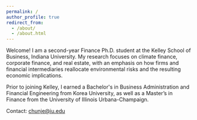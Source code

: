 ```yaml
---
permalink: /
author_profile: true
redirect_from: 
  - /about/
  - /about.html
---
```



Welcome! I am a second-year Finance Ph.D. student at the Kelley School of Business, Indiana University. My research focuses on climate finance, corporate finance, and real estate, with an emphasis on how firms and financial intermediaries reallocate environmental risks and the resulting economic implications.

Prior to joining Kelley, I earned a Bachelor's in Business Administration and Financial Engineering from Korea University, as well as a Master’s in Finance from the University of Illinois Urbana-Champaign.

Contact: <a href="mailto:chunje@iu.edu">chunje@iu.edu</a>
